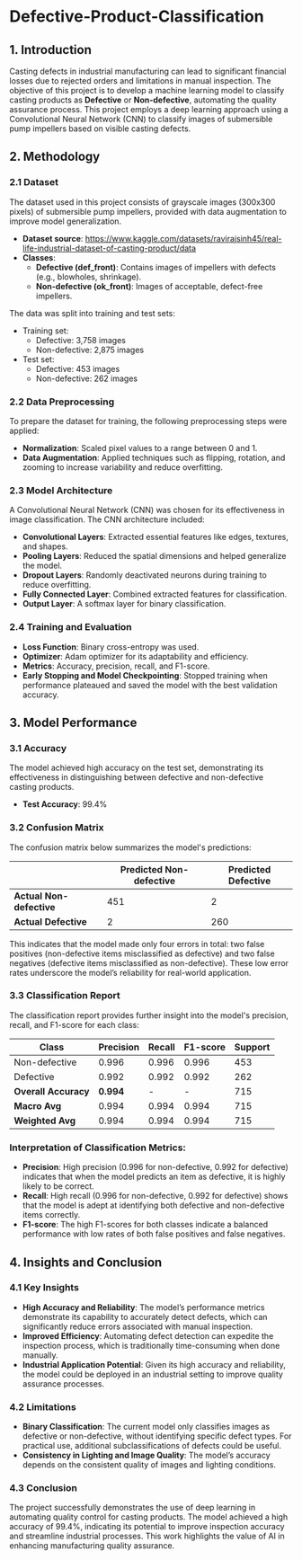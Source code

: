 # Defective-Product-Classification
## 1. Introduction

Casting defects in industrial manufacturing can lead to significant financial losses due to rejected orders and limitations in manual inspection. The objective of this project is to develop a machine learning model to classify casting products as **Defective** or **Non-defective**, automating the quality assurance process. This project employs a deep learning approach using a Convolutional Neural Network (CNN) to classify images of submersible pump impellers based on visible casting defects.

## 2. Methodology

### 2.1 Dataset
The dataset used in this project consists of grayscale images (300x300 pixels) of submersible pump impellers, provided with data augmentation to improve model generalization.

- **Dataset source**: https://www.kaggle.com/datasets/ravirajsinh45/real-life-industrial-dataset-of-casting-product/data
- **Classes**:
  - **Defective (def_front)**: Contains images of impellers with defects (e.g., blowholes, shrinkage).
  - **Non-defective (ok_front)**: Images of acceptable, defect-free impellers.

The data was split into training and test sets:
- Training set:
  - Defective: 3,758 images
  - Non-defective: 2,875 images
- Test set:
  - Defective: 453 images
  - Non-defective: 262 images

### 2.2 Data Preprocessing
To prepare the dataset for training, the following preprocessing steps were applied:
- **Normalization**: Scaled pixel values to a range between 0 and 1.
- **Data Augmentation**: Applied techniques such as flipping, rotation, and zooming to increase variability and reduce overfitting.

### 2.3 Model Architecture
A Convolutional Neural Network (CNN) was chosen for its effectiveness in image classification. The CNN architecture included:
- **Convolutional Layers**: Extracted essential features like edges, textures, and shapes.
- **Pooling Layers**: Reduced the spatial dimensions and helped generalize the model.
- **Dropout Layers**: Randomly deactivated neurons during training to reduce overfitting.
- **Fully Connected Layer**: Combined extracted features for classification.
- **Output Layer**: A softmax layer for binary classification.

### 2.4 Training and Evaluation
- **Loss Function**: Binary cross-entropy was used.
- **Optimizer**: Adam optimizer for its adaptability and efficiency.
- **Metrics**: Accuracy, precision, recall, and F1-score.
- **Early Stopping and Model Checkpointing**: Stopped training when performance plateaued and saved the model with the best validation accuracy.

## 3. Model Performance

### 3.1 Accuracy
The model achieved high accuracy on the test set, demonstrating its effectiveness in distinguishing between defective and non-defective casting products.
- **Test Accuracy**: 99.4%

### 3.2 Confusion Matrix
The confusion matrix below summarizes the model's predictions:

|               | Predicted Non-defective | Predicted Defective |
|---------------|-------------------------|----------------------|
| **Actual Non-defective** | 451                    | 2                    |
| **Actual Defective**     | 2                      | 260                  |

This indicates that the model made only four errors in total: two false positives (non-defective items misclassified as defective) and two false negatives (defective items misclassified as non-defective). These low error rates underscore the model’s reliability for real-world application.

### 3.3 Classification Report
The classification report provides further insight into the model's precision, recall, and F1-score for each class:

| Class           | Precision | Recall | F1-score | Support |
|-----------------|-----------|--------|----------|---------|
| Non-defective   | 0.996     | 0.996  | 0.996    | 453     |
| Defective       | 0.992     | 0.992  | 0.992    | 262     |
| **Overall Accuracy** | **0.994** | -      | -        | 715     |
| **Macro Avg**   | 0.994     | 0.994  | 0.994    | 715     |
| **Weighted Avg**| 0.994     | 0.994  | 0.994    | 715     |

### Interpretation of Classification Metrics:
- **Precision**: High precision (0.996 for non-defective, 0.992 for defective) indicates that when the model predicts an item as defective, it is highly likely to be correct.
- **Recall**: High recall (0.996 for non-defective, 0.992 for defective) shows that the model is adept at identifying both defective and non-defective items correctly.
- **F1-score**: The high F1-scores for both classes indicate a balanced performance with low rates of both false positives and false negatives.

## 4. Insights and Conclusion

### 4.1 Key Insights
- **High Accuracy and Reliability**: The model’s performance metrics demonstrate its capability to accurately detect defects, which can significantly reduce errors associated with manual inspection.
- **Improved Efficiency**: Automating defect detection can expedite the inspection process, which is traditionally time-consuming when done manually.
- **Industrial Application Potential**: Given its high accuracy and reliability, the model could be deployed in an industrial setting to improve quality assurance processes.

### 4.2 Limitations
- **Binary Classification**: The current model only classifies images as defective or non-defective, without identifying specific defect types. For practical use, additional subclassifications of defects could be useful.
- **Consistency in Lighting and Image Quality**: The model’s accuracy depends on the consistent quality of images and lighting conditions.

### 4.3 Conclusion
The project successfully demonstrates the use of deep learning in automating quality control for casting products. The model achieved a high accuracy of 99.4%, indicating its potential to improve inspection accuracy and streamline industrial processes. This work highlights the value of AI in enhancing manufacturing quality assurance.
